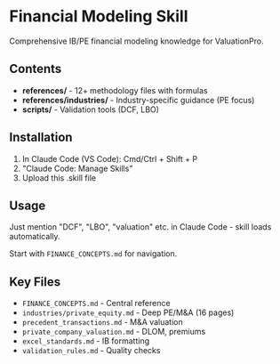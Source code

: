 # Financial Modeling Skill

Comprehensive IB/PE financial modeling knowledge for ValuationPro.

## Contents

- **references/** - 12+ methodology files with formulas
- **references/industries/** - Industry-specific guidance (PE focus)
- **scripts/** - Validation tools (DCF, LBO)

## Installation

1. In Claude Code (VS Code): Cmd/Ctrl + Shift + P
2. "Claude Code: Manage Skills"
3. Upload this .skill file

## Usage

Just mention "DCF", "LBO", "valuation" etc. in Claude Code - skill loads automatically.

Start with `FINANCE_CONCEPTS.md` for navigation.

## Key Files

- `FINANCE_CONCEPTS.md` - Central reference
- `industries/private_equity.md` - Deep PE/M&A (16 pages)
- `precedent_transactions.md` - M&A valuation
- `private_company_valuation.md` - DLOM, premiums
- `excel_standards.md` - IB formatting
- `validation_rules.md` - Quality checks
